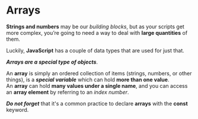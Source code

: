 # Arrays

**Strings and numbers** may be our *building blocks*, but as your scripts get more complex, you’re going to need a way to deal with **large quantities** of them.

Luckily, **JavaScript** has a couple of data types that are used for just that. 

***Arrays are a special type of objects***.

An **array** is simply an ordered collection of items (strings, numbers, or other things), is a ***special variable*** which can hold **more than one value**.<br>
An **array** can hold **many values under a single name**, and you can access an **array element** by referring to an *index number*.<br>

***Do not forget*** that it's a common practice to declare **arrays** with the **const** keyword.



